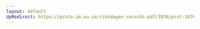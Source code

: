 ```yaml
---
layout: default
UpRedirect: https://pruto.im.uu.se/riksdagen-records-pdf/1876/prot-1876--fk--011/prot-1876--fk--011_045.pdf
---
```

